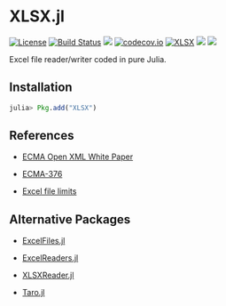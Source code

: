 
# XLSX.jl

[![License](http://img.shields.io/badge/license-MIT-brightgreen.svg?style=flat)](LICENSE)
[![Build Status](https://travis-ci.org/felipenoris/XLSX.jl.svg?branch=master)](https://travis-ci.org/felipenoris/XLSX.jl)
[![][appveyor-img]][appveyor-url]
[![codecov.io](http://codecov.io/github/felipenoris/XLSX.jl/coverage.svg?branch=master)](http://codecov.io/github/felipenoris/XLSX.jl?branch=master)
[![XLSX](http://pkg.julialang.org/badges/XLSX_0.6.svg)](http://pkg.julialang.org/?pkg=XLSX&ver=0.6)
[![](https://img.shields.io/badge/docs-latest-blue.svg)](https://felipenoris.github.io/XLSX.jl/latest)
[![](https://img.shields.io/badge/docs-stable-blue.svg)](https://felipenoris.github.io/XLSX.jl/stable)

[appveyor-img]: https://ci.appveyor.com/api/projects/status/github/felipenoris/XLSX.jl?branch=master&svg=true
[appveyor-url]: https://ci.appveyor.com/project/felipenoris/xlsx-jl/branch/master

Excel file reader/writer coded in pure Julia.

## Installation

```julia
julia> Pkg.add("XLSX")
```

## References

* [ECMA Open XML White Paper](https://www.ecma-international.org/news/TC45_current_work/OpenXML%20White%20Paper.pdf)

* [ECMA-376](https://www.ecma-international.org/publications/standards/Ecma-376.htm)

* [Excel file limits](https://support.office.com/en-gb/article/excel-specifications-and-limits-1672b34d-7043-467e-8e27-269d656771c3)

## Alternative Packages

* [ExcelFiles.jl](https://github.com/davidanthoff/ExcelFiles.jl)

* [ExcelReaders.jl](https://github.com/davidanthoff/ExcelReaders.jl)

* [XLSXReader.jl](https://github.com/mpastell/XLSXReader.jl)

* [Taro.jl](https://github.com/aviks/Taro.jl)
